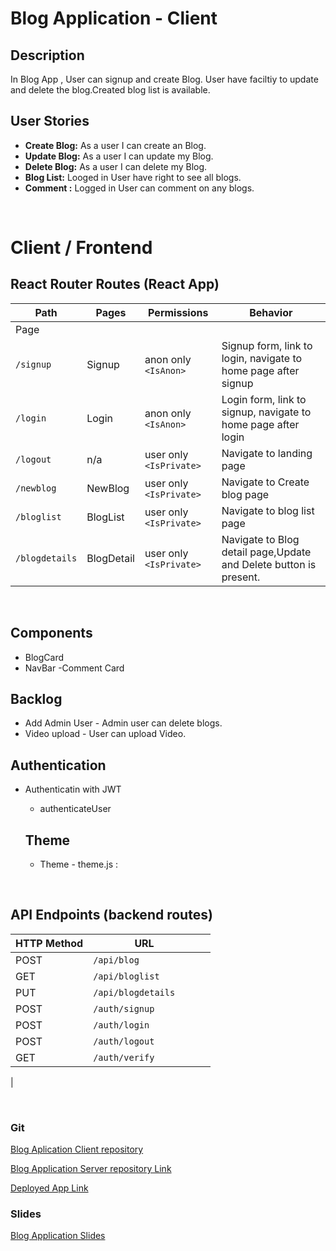 # Blog Application - Client

## Description

In Blog App , User can signup and create Blog. User have faciltiy to update and delete the blog.Created blog list is available.

## User Stories

-  **Create Blog:** As a user I can create an Blog.
-  **Update Blog:** As a user I can update my Blog.
-  **Delete Blog:** As a user I can delete my Blog.
-  **Blog List:** Looged in User have right to see all blogs.
-  **Comment :** Logged in User can comment on any blogs.



<br>

# Client / Frontend

## React Router Routes (React App)
| Path                      | Pages                   | Permissions | Behavior                                                     |
| ------------------------- | --------------------           | ----------- | ------------------------------------------------------------ |
Page                                        |
| `/signup`                 | Signup                     | anon only  `<IsAnon>`    | Signup form, link to login, navigate to home page after signup |
| `/login`                  | Login                      | anon only `<IsAnon>`     | Login form, link to signup, navigate to home page after login  |
| `/logout`                 | n/a                            | user only `<IsPrivate>`  | Navigate to landing page 
| `/newblog`                 | NewBlog                         | user only `<IsPrivate>`  |Navigate to Create blog page 
| `/bloglist`                 | BlogList                         | user only `<IsPrivate>`  |Navigate to blog list page 
| `/blogdetails`                 | BlogDetail                         | user only `<IsPrivate>`  |Navigate to Blog detail page,Update and Delete button is present.
<br>
          
## Components
- BlogCard
- NavBar
-Comment Card

## Backlog

- Add Admin User - Admin user can delete blogs.
- Video upload - User can upload Video.


## Authentication

- Authenticatin with JWT
  - authenticateUser

  ## Theme
    - Theme - theme.js : 
  
<br>


## API Endpoints (backend routes)

| HTTP Method | URL                         |              |
| ----------- | --------------------------- | ---------------------------- 
| POST         | `/api/blog    `           |
| GET         | `/api/bloglist    `           |      |          
| PUT         | `/api/blogdetails    `           |                       
| POST        | `/auth/signup`                | 
| POST        | `/auth/login`                 | 
| POST        | `/auth/logout`                | 
| GET        | `/auth/verify`                | 
| 


<br>


### Git

[Blog Aplication Client repository](https://github.com/avnisharma23/BlogAppClient)

[Blog Application Server repository Link](https://github.com/avnisharma23/BlogAppServer)

[Deployed App Link](https://avni-blog-app.netlify.app/)

### Slides

[Blog Application Slides](https://docs.google.com/presentation/d/1aXnO0uhiK3YvWUEyb6X4wClaK42vBWT2SaLctu8Arpg/edit#slide=id.p)
